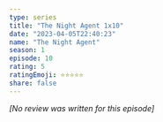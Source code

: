 ```yaml
---
type: series
title: "The Night Agent 1x10"
date: "2023-04-05T22:40:23"
name: "The Night Agent"
season: 1
episode: 10
rating: 5
ratingEmoji: ⭐️⭐️⭐️⭐️⭐️
share: false
---
```


*[No review was written for this episode]*
